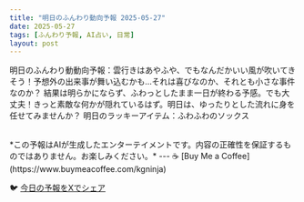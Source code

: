 ```yaml
---
title: "明日のふんわり動向予報 2025-05-27"
date: 2025-05-27
tags: [ふんわり予報, AI占い, 日常]
layout: post
---
```


明日のふんわり動動向予報：雲行きはあやふや、でもなんだかいい風が吹いてきそう！予想外の出来事が舞い込むかも…それは喜びなのか、それとも小さな事件なのか？  結果は明らかにならず、ふわっとしたまま一日が終わる予感。でも大丈夫！きっと素敵な何かが隠れているはず。明日は、ゆったりとした流れに身を任せてみませんか？ 明日のラッキーアイテム：ふわふわのソックス

<br>
*この予報はAIが生成したエンターテイメントです。内容の正確性を保証するものではありません。お楽しみください。*
---
☕️ [Buy Me a Coffee](https://www.buymeacoffee.com/kgninja)

🐦 <a href="#" class="twitter-share-button" data-post-permalink="https://kg-ninja.github.io/Funwari-Forecast-Blog/2025/05/27/funwari-forecast.html" data-tweet-essence="%E6%98%8E%E6%97%A5%E3%81%AE%E3%81%B5%E3%82%93%E3%82%8F%E3%82%8A%E5%8B%95%E5%8B%95%E5%90%91%E4%BA%88%E5%A0%B1%EF%BC%9A%E9%9B%B2%E8%A1%8C%E3%81%8D%E3%81%AF%E3%81%82%E3%82%84%E3%81%B5%E3%82%84%E3%80%81%E3%81%A7%E3%82%82%E3%81%AA%E3%82%93%E3%81%A0%E3%81%8B%E3%81%84%E3%81%84%E9%A2%A8%E3%81%8C%E5%90%B9%E3%81%84%E3%81%A6%E3%81%8D%E3%81%9D%E3%81%86%EF%BC%81%E4%BA%88%E6%83%B3%E5%A4%96%E3%81%AE%E5%87%BA%E6%9D%A5%E4%BA%8B%E3%81%8C%E8%88%9E%E3%81%84%E8%BE%BC%E3%82%80%E3%81%8B%E3%82%82%E2%80%A6%E3%81%9D%E3%82%8C%E3%81%AF%E5%96%9C%E3%81%B3%E3%81%AA%E3%81%AE%E3%81%8B%E3%80%81%E3%81%9D%E3%82%8C%E3%81%A8%E3%82%82%E5%B0%8F%E3%81%95%E3%81%AA%E4%BA%8B%E4%BB%B6%E3%81%AA%E3%81%AE%E3%81%8B%EF%BC%9F%20%20%E7%B5%90%E6%9E%9C%E3%81%AF%E6%98%8E%E3%82%89%E3%81%8B%E3%81%AB%E3%81%AA%E3%82%89%E3%81%9A%E3%80%81%E3%81%B5%E3%82%8F%E3%81%A3%E3%81%A8%E3%81%97%E3%81%9F%E3%81%BE%E3%81%BE...">今日の予報をXでシェア</a>
